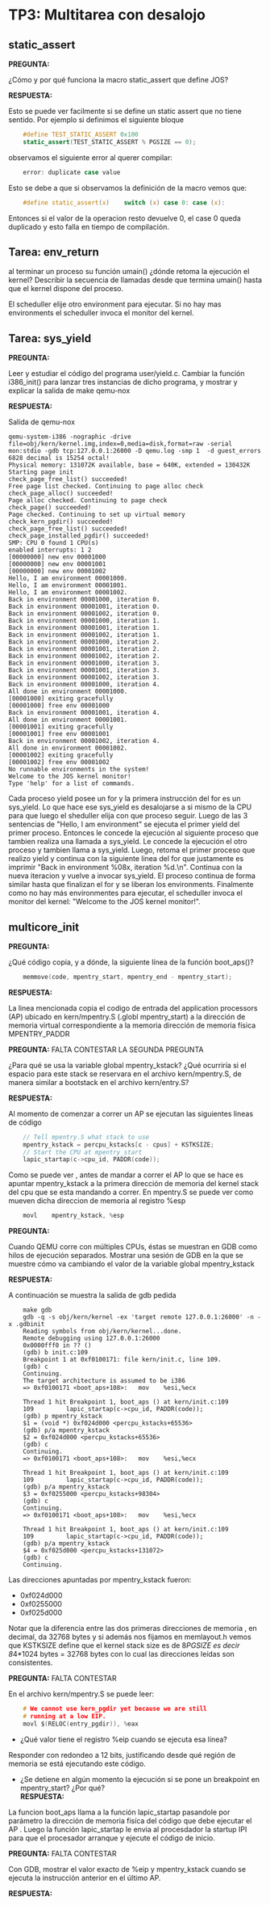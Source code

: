 TP3: Multitarea con desalojo
=============================

static_assert
-------------

**PREGUNTA:** 

¿Cómo y por qué funciona la macro static_assert que define JOS?

**RESPUESTA:**

Esto se puede ver facilmente si se define un static assert que no tiene sentido. Por ejemplo si definimos el siguiente bloque

```c
    #define TEST_STATIC_ASSERT 0x100
    static_assert(TEST_STATIC_ASSERT % PGSIZE == 0);
```

observamos el siguiente error al querer compilar:

```c
    error: duplicate case value
```

Esto se debe a que si observamos la definición de la macro vemos que:

```c
    #define static_assert(x)	switch (x) case 0: case (x):
```

Entonces si el valor de la operacion resto devuelve 0, el case 0 queda duplicado y esto falla en tiempo de compilación.


Tarea: env_return
-----------------
al terminar un proceso su función umain() ¿dónde retoma la ejecución el kernel? Describir la secuencia de llamadas desde que termina umain() hasta que el kernel dispone del proceso.

El scheduller elije otro environment para ejecutar. Si no hay mas environments el scheduller invoca el monitor del kernel.


Tarea: sys_yield
----------------

**PREGUNTA:**

Leer y estudiar el código del programa user/yield.c. Cambiar la función i386_init() para lanzar tres instancias de dicho programa, y mostrar y explicar la salida de make qemu-nox

**RESPUESTA:**

Salida de qemu-nox
```
qemu-system-i386 -nographic -drive file=obj/kern/kernel.img,index=0,media=disk,format=raw -serial mon:stdio -gdb tcp:127.0.0.1:26000 -D qemu.log -smp 1  -d guest_errors
6828 decimal is 15254 octal!
Physical memory: 131072K available, base = 640K, extended = 130432K
Starting page init
check_page_free_list() succeeded!
Free page list checked. Continuing to page alloc check
check_page_alloc() succeeded!
Page alloc checked. Continuing to page check
check_page() succeeded!
Page checked. Continuing to set up virtual memory
check_kern_pgdir() succeeded!
check_page_free_list() succeeded!
check_page_installed_pgdir() succeeded!
SMP: CPU 0 found 1 CPU(s)
enabled interrupts: 1 2
[00000000] new env 00001000
[00000000] new env 00001001
[00000000] new env 00001002
Hello, I am environment 00001000.
Hello, I am environment 00001001.
Hello, I am environment 00001002.
Back in environment 00001000, iteration 0.
Back in environment 00001001, iteration 0.
Back in environment 00001002, iteration 0.
Back in environment 00001000, iteration 1.
Back in environment 00001001, iteration 1.
Back in environment 00001002, iteration 1.
Back in environment 00001000, iteration 2.
Back in environment 00001001, iteration 2.
Back in environment 00001002, iteration 2.
Back in environment 00001000, iteration 3.
Back in environment 00001001, iteration 3.
Back in environment 00001002, iteration 3.
Back in environment 00001000, iteration 4.
All done in environment 00001000.
[00001000] exiting gracefully
[00001000] free env 00001000
Back in environment 00001001, iteration 4.
All done in environment 00001001.
[00001001] exiting gracefully
[00001001] free env 00001001
Back in environment 00001002, iteration 4.
All done in environment 00001002.
[00001002] exiting gracefully
[00001002] free env 00001002
No runnable environments in the system!
Welcome to the JOS kernel monitor!
Type 'help' for a list of commands.
```

Cada proceso yield posee un for y la primera instrucción del for es un sys_yield. 
Lo que hace ese sys_yield es desalojarse a si mismo de la CPU para que luego el sheduller elija con que proceso seguir. 
Luego de las 3 sentencias de "Hello, I am environment" se ejecuta el primer yield del primer proceso. Entonces le concede la ejecución al siguiente proceso que tambien realiza una llamada a sys_yield. Le concede la ejecución el otro proceso y tambien llama a sys_yield. Luego, retoma el primer proceso que realizo yield y continua con la siguiente linea del for que justamente es imprimir "Back in environment %08x, iteration %d.\n". Continua con la nueva iteracion y vuelve a invocar sys_yield. 
El proceso continua de forma similar hasta que finalizan el for y se liberan los environments.
Finalmente como no hay más environmentes para ejecutar, el scheduller invoca el monitor del kernel: "Welcome to the JOS kernel monitor!". 


multicore_init
-------------

**PREGUNTA:** 

¿Qué código copia, y a dónde, la siguiente línea de la función boot_aps()?

```c
    memmove(code, mpentry_start, mpentry_end - mpentry_start);
```

**RESPUESTA:**

La linea mencionada copia el codigo de entrada del application processors (AP) ubicado en kern/mpentry.S (.globl mpentry_start) a la dirección de memoria virtual correspondiente a la memoria dirección de memoria física MPENTRY_PADDR

**PREGUNTA:**  FALTA CONTESTAR LA SEGUNDA PREGUNTA

¿Para qué se usa la variable global mpentry_kstack? ¿Qué ocurriría si el espacio para este stack se reservara en el archivo kern/mpentry.S, de manera similar a bootstack en el archivo kern/entry.S?

**RESPUESTA:**

Al momento de comenzar a correr un AP se ejecutan las siguientes lineas de código

```c
    // Tell mpentry.S what stack to use 
    mpentry_kstack = percpu_kstacks[c - cpus] + KSTKSIZE;
    // Start the CPU at mpentry_start
    lapic_startap(c->cpu_id, PADDR(code));
```

Como se puede ver , antes de mandar a correr el AP lo que se hace es apuntar mpentry_kstack a la primera dirección de memoria del kernel stack del cpu que se esta mandando a correr. En mpentry.S se puede ver como mueven dicha direccion de memoria al registro %esp

```c
	movl    mpentry_kstack, %esp 
```

**PREGUNTA:** 

Cuando QEMU corre con múltiples CPUs, éstas se muestran en GDB como hilos de ejecución separados. Mostrar una sesión de GDB en la que se muestre cómo va cambiando el valor de la variable global mpentry_kstack

**RESPUESTA:**

A continuación se muestra la salida de gdb pedida

```
    make gdb 
    gdb -q -s obj/kern/kernel -ex 'target remote 127.0.0.1:26000' -n -x .gdbinit
    Reading symbols from obj/kern/kernel...done.
    Remote debugging using 127.0.0.1:26000
    0x0000fff0 in ?? ()
    (gdb) b init.c:109
    Breakpoint 1 at 0xf0100171: file kern/init.c, line 109.
    (gdb) c
    Continuing.
    The target architecture is assumed to be i386
    => 0xf0100171 <boot_aps+108>:	mov    %esi,%ecx
    
    Thread 1 hit Breakpoint 1, boot_aps () at kern/init.c:109
    109			lapic_startap(c->cpu_id, PADDR(code));
    (gdb) p mpentry_kstack
    $1 = (void *) 0xf024d000 <percpu_kstacks+65536>
    (gdb) p/a mpentry_kstack 
    $2 = 0xf024d000 <percpu_kstacks+65536>
    (gdb) c
    Continuing.
    => 0xf0100171 <boot_aps+108>:	mov    %esi,%ecx
    
    Thread 1 hit Breakpoint 1, boot_aps () at kern/init.c:109
    109			lapic_startap(c->cpu_id, PADDR(code));
    (gdb) p/a mpentry_kstack 
    $3 = 0xf0255000 <percpu_kstacks+98304>
    (gdb) c
    Continuing.
    => 0xf0100171 <boot_aps+108>:	mov    %esi,%ecx
    
    Thread 1 hit Breakpoint 1, boot_aps () at kern/init.c:109
    109			lapic_startap(c->cpu_id, PADDR(code));
    (gdb) p/a mpentry_kstack 
    $4 = 0xf025d000 <percpu_kstacks+131072>
    (gdb) c
    Continuing.
```

Las direcciones apuntadas por mpentry_kstack fueron:

 * 0xf024d000
 * 0xf0255000
 * 0xf025d000
 
 Notar que la diferencia entre las dos primeras direcciones de memoria , en decimal, da 32768 bytes y si además nos fijamos en memlayout.h vemos que KSTKSIZE define que el kernel stack size es de 8*PGSIZE es decir 8*4*1024 bytes = 32768 bytes con lo cual las direcciones leídas son consistentes.

**PREGUNTA:**  FALTA CONTESTAR 

En el archivo kern/mpentry.S se puede leer:

```c                                                          
    # We cannot use kern_pgdir yet because we are still
    # running at a low EIP.
    movl $(RELOC(entry_pgdir)), %eax
```

 * ¿Qué valor tiene el registro %eip cuando se ejecuta esa línea?

Responder con redondeo a 12 bits, justificando desde qué región de memoria se está ejecutando este código.

 * ¿Se detiene en algún momento la ejecución si se pone un breakpoint en mpentry_start? ¿Por qué?                                                           
**RESPUESTA:**  

La funcion boot_aps llama a la función lapic_startap pasandole por parámetro la dirección de memoria fisíca del código que debe ejecutar el AP . Luego la función lapic_startap le envia al procesdador la startup IPI para que el procesador arranque y ejecute el código de inicio.  

**PREGUNTA:** FALTA CONTESTAR 

Con GDB, mostrar el valor exacto de %eip y mpentry_kstack cuando se ejecuta la instrucción anterior en el último AP. 

**RESPUESTA:**
